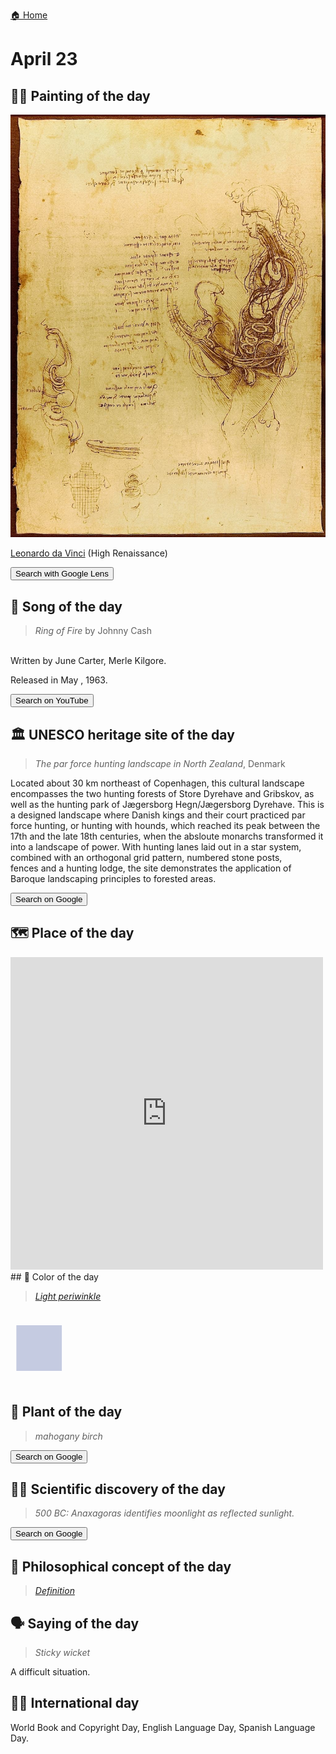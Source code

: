 
[🏠 Home](../../index.md)

# April 23

## 🧑‍🎨 Painting of the day

<img width="600" src="../img/Leonardo_da_Vinci_2.jpg">

[Leonardo da Vinci](http://en.wikipedia.org/wiki/Leonardo_da_Vinci) (High Renaissance)

<button class="btn btn-success"
onclick=" window.open('https://lens.google.com/uploadbyurl?url=https://iretes.github.io/one-a-day/data/img/Leonardo_da_Vinci_2.jpg','_blank')">
Search with Google Lens
</button>

## 🎼 Song of the day

> *Ring of Fire*
by Johnny Cash

<br />Written by June Carter, Merle Kilgore.

Released in May , 1963.

<button class="btn btn-success"
onclick=" window.open('http://www.youtube.com/search?q=Ring of Fire by Johnny Cash','_blank')">
Search on YouTube
</button>

## 🏛️ UNESCO heritage site of the day

> *The par force hunting landscape in North Zealand*, Denmark

<p>Located about 30 km northeast of Copenhagen, this cultural landscape encompasses the two hunting forests of Store Dyrehave and Gribskov, as well as the hunting park of Jægersborg Hegn/Jægersborg Dyrehave. This is a designed landscape where Danish kings and their court practiced par force hunting, or hunting with hounds, which reached its peak between the 17th and the late 18th centuries, when the absloute monarchs transformed it into a landscape of power. With hunting lanes laid out in a star system, combined with an orthogonal grid pattern, numbered stone posts, fences and a hunting lodge, the site demonstrates the application of Baroque landscaping principles to forested areas.</p>

<button class="btn btn-success"
onclick=" window.open('http://www.google.com/search?q=The par force hunting landscape in North Zealand','_blank')">
Search on Google
</button>

## 🗺️ Place of the day

<iframe
src="https://www.mapcrunch.com"
name="mapcrunch"
width="500"
height="500"
allowTransparency="true"
scrolling="no"
frameborder="0"
>
</iframe>
## 🎨 Color of the day

> *[Light periwinkle](https://en.wikipedia.org/wiki/Periwinkle_(color)#Light_periwinkle)*

<div style="color:#C5CBE1; font-size: 100px;">&#9632;</div>

## 🌿 Plant of the day

> *mahogany birch*

<button class="btn btn-success"
onclick=" window.open('http://www.google.com/search?q=mahogany birch','_blank')">
Search on Google
</button>

## 🧑‍🔬 Scientific discovery of the day

> *500 BC: Anaxagoras identifies moonlight as reflected sunlight.*

<button class="btn btn-success"
onclick=" window.open('http://www.google.com/search?q=500 BC: Anaxagoras identifies moonlight as reflected sunlight.','_blank')">
Search on Google
</button>

## 💭 Philosophical concept of the day

> *[Definition](https://en.wikipedia.org/wiki/Definition)*

## 🗣️ Saying of the day

> *Sticky wicket*

A
difficult situation.

## 🏳️‍🌈 International day

World Book and Copyright Day, English Language Day, Spanish Language Day.